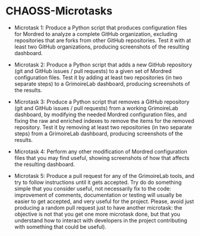 # CHAOSS-Microtasks

* Microtask 1: Produce a Python script that produces configuration files for Mordred to analyze a complete GitHub organization, excluding repositories that are forks from other GitHub repositories. Test it with at least two GitHub organizations, producing screenshots of the resulting dashboard.

* Microtask 2: Produce a Python script that adds a new GitHub repository (git and GitHub issues / pull requests) to a given set of Mordred configuration files. Test it by adding at least two repositories (in two separate steps) to a GrimoireLab dashboard, producing screenshots of the results.

* Microtask 3: Produce a Python script that removes a GitHub repository (git and GitHub issues / pull requests) from a working GrimoireLab dashboard, by modifying the needed Mordred configuration files, and fixing the raw and enriched indexes to remove the items for the removed repository. Test it by removing at least two repositories (in two separate steps) from a GrimoireLab dashboard, producing screenshots of the results.

* Microtask 4: Perform any other modification of Mordred configuration files that you may find useful, showing screenshots of how that affects the resulting dashboard.


* Microtask 5: Produce a pull request for any of the GrimoireLab tools, and try to follow instructions until it gets accepted. Try do do something simple that you consider useful, not necessarily fix to the code: improvement of comments, documentation or testing will usually be easier to get accepted, and very useful for the project. Please, avoid just producing a random pull request just to have another microtask: the objective is not that you get one more microtask done, but that you understand how to interact with developers in the project contributing with something that could be useful).

